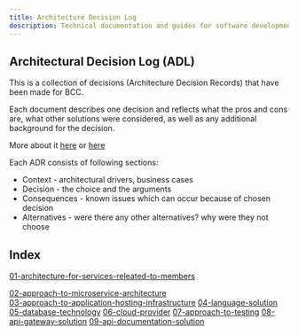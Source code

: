 ```yaml
---
title: Architecture Decision Log
description: Technical documentation and guides for software development in BCC
---
```


## Architectural Decision Log \(ADL\)

This is a collection of decisions (Architecture Decision Records) that have been made for BCC. 

Each document describes one decision and reflects what the pros and cons are, what other solutions were considered, as well as any additional background for the decision.

More about it [here](https://cognitect.com/blog/2011/11/15/documenting-architecture-decisions) or [here](https://github.com/joelparkerhenderson/architecture-decision-record)

Each ADR consists of following sections:
- Context - architectural drivers, business cases
- Decision - the choice and the arguments
- Consequences - known issues which can occur because of chosen decision
- Alternatives - were there any other alternatives? why were they not choose

## Index

[01-architecture-for-services-releated-to-members](01-architecture-for-services-releated-to-members)  

[02-approach-to-microservice-architecture](02-approach-to-microservice-architecture)  
[03-approach-to-application-hosting-infrastructure](#)
[04-language-solution](04-language-for-core-apis)  
[05-database-technology](05-database-technology)
[06-cloud-provider](#)
[07-approach-to-testing](#)
[08-api-gateway-solution](#)
[09-api-documentation-solution](#)
